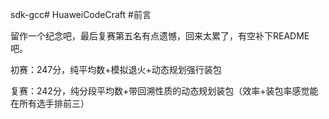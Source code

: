 sdk-gcc# HuaweiCodeCraft
#前言

留作一个纪念吧，最后复赛第五名有点遗憾，回来太累了，有空补下README吧。

初赛：247分，纯平均数+模拟退火+动态规划强行装包


复赛：242分，纯分段平均数+带回溯性质的动态规划装包（效率+装包率感觉能在所有选手排前三）
